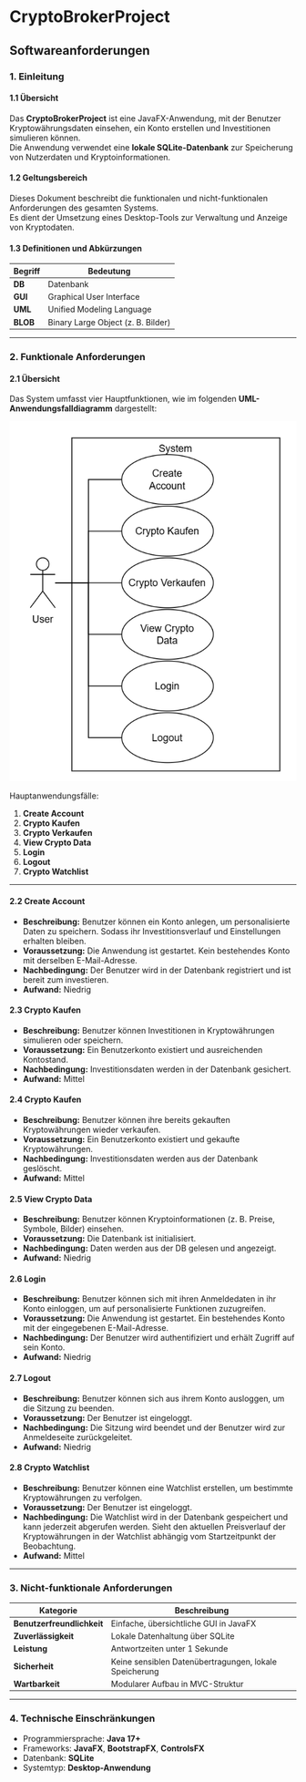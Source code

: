 # CryptoBrokerProject

## Softwareanforderungen

### 1. Einleitung

#### 1.1 Übersicht

Das **CryptoBrokerProject** ist eine JavaFX-Anwendung, mit der Benutzer Kryptowährungsdaten einsehen, ein Konto erstellen und Investitionen simulieren können.  
Die Anwendung verwendet eine **lokale SQLite-Datenbank** zur Speicherung von Nutzerdaten und Kryptoinformationen.  

#### 1.2 Geltungsbereich

Dieses Dokument beschreibt die funktionalen und nicht-funktionalen Anforderungen des gesamten Systems.  
Es dient der Umsetzung eines Desktop-Tools zur Verwaltung und Anzeige von Kryptodaten.

#### 1.3 Definitionen und Abkürzungen

| Begriff | Bedeutung |
|----------|------------|
| **DB** | Datenbank |
| **GUI** | Graphical User Interface |
| **UML** | Unified Modeling Language |
| **BLOB** | Binary Large Object (z. B. Bilder) |

---

### 2. Funktionale Anforderungen

#### 2.1 Übersicht

Das System umfasst vier Hauptfunktionen, wie im folgenden **UML-Anwendungsfalldiagramm** dargestellt:

![UML Use Case Diagram](UML/UML-UseCase.png "UML Use Case Diagram")

Hauptanwendungsfälle:

1. **Create Account**  
2. **Crypto Kaufen**  
3. **Crypto Verkaufen**
4. **View Crypto Data**
5. **Login**
6. **Logout**
7. **Crypto Watchlist**

---

#### 2.2 Create Account

- **Beschreibung:** Benutzer können ein Konto anlegen, um personalisierte Daten zu speichern. Sodass ihr Investitionsverlauf und Einstellungen erhalten bleiben.
- **Voraussetzung:** Die Anwendung ist gestartet. Kein bestehendes Konto mit derselben E-Mail-Adresse.
- **Nachbedingung:** Der Benutzer wird in der Datenbank registriert und ist bereit zum investieren.
- **Aufwand:** Niedrig  

#### 2.3 Crypto Kaufen

- **Beschreibung:** Benutzer können Investitionen in Kryptowährungen simulieren oder speichern.
- **Voraussetzung:** Ein Benutzerkonto existiert und ausreichenden Kontostand.  
- **Nachbedingung:** Investitionsdaten werden in der Datenbank gesichert.  
- **Aufwand:** Mittel  

#### 2.4 Crypto Kaufen

- **Beschreibung:** Benutzer können ihre bereits gekauften Kryptowährungen wieder verkaufen.
- **Voraussetzung:** Ein Benutzerkonto existiert und gekaufte Kryptowährungen.
- **Nachbedingung:** Investitionsdaten werden aus der Datenbank geslöscht.
- **Aufwand:** Mittel

#### 2.5 View Crypto Data

- **Beschreibung:** Benutzer können Kryptoinformationen (z. B. Preise, Symbole, Bilder) einsehen.  
- **Voraussetzung:** Die Datenbank ist initialisiert.  
- **Nachbedingung:** Daten werden aus der DB gelesen und angezeigt.  
- **Aufwand:** Niedrig  

#### 2.6 Login

- **Beschreibung:** Benutzer können sich mit ihren Anmeldedaten in ihr Konto einloggen, um auf personalisierte Funktionen zuzugreifen.
- **Voraussetzung:** Die Anwendung ist gestartet. Ein bestehendes Konto mit der eingegebenen E-Mail-Adresse.
- **Nachbedingung:** Der Benutzer wird authentifiziert und erhält Zugriff auf sein Konto.
- **Aufwand:** Niedrig

#### 2.7 Logout

- **Beschreibung:** Benutzer können sich aus ihrem Konto ausloggen, um die Sitzung zu beenden.
- **Voraussetzung:** Der Benutzer ist eingeloggt.
- **Nachbedingung:** Die Sitzung wird beendet und der Benutzer wird zur Anmeldeseite zurückgeleitet.
- **Aufwand:** Niedrig

#### 2.8 Crypto Watchlist

- **Beschreibung:** Benutzer können eine Watchlist erstellen, um bestimmte Kryptowährungen zu verfolgen.
- **Voraussetzung:** Der Benutzer ist eingeloggt.
- **Nachbedingung:** Die Watchlist wird in der Datenbank gespeichert und kann jederzeit abgerufen werden. Sieht den aktuellen Preisverlauf der Kryptowährungen in der Watchlist abhängig vom Startzeitpunkt der Beobachtung.
- **Aufwand:** Mittel

---

### 3. Nicht-funktionale Anforderungen

| Kategorie | Beschreibung |
|------------|--------------|
| **Benutzerfreundlichkeit** | Einfache, übersichtliche GUI in JavaFX |
| **Zuverlässigkeit** | Lokale Datenhaltung über SQLite |
| **Leistung** | Antwortzeiten unter 1 Sekunde |
| **Sicherheit** | Keine sensiblen Datenübertragungen, lokale Speicherung |
| **Wartbarkeit** | Modularer Aufbau in MVC-Struktur |

---

### 4. Technische Einschränkungen

- Programmiersprache: **Java 17+**  
- Frameworks: **JavaFX**, **BootstrapFX**, **ControlsFX**  
- Datenbank: **SQLite**  
- Systemtyp: **Desktop-Anwendung**
